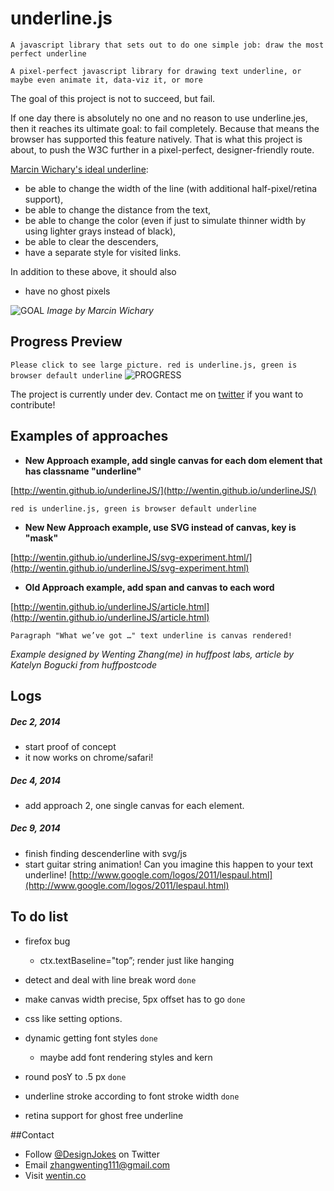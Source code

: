 # underline.js

`A javascript library that sets out to do one simple job: draw the most perfect underline`

`A pixel-perfect javascript library for drawing text underline, or maybe even animate it, data-viz it, or more`

The goal of this project is not to succeed, but fail. 

If one day there is absolutely no one and no reason to use underline.jes, then it reaches its ultimate goal: to fail completely. Because that means the browser has supported  this feature natively. That is what this project is about, to push the W3C further in a pixel-perfect, designer-friendly route.

[Marcin Wichary's ideal underline](https://medium.com/designing-medium/crafting-link-underlines-on-medium-7c03a9274f9):
* be able to change the width of the line (with additional half-pixel/retina support),
* be able to change the distance from the text,
* be able to change the color (even if just to simulate thinner width by using lighter grays instead of black),
* be able to clear the descenders,
* have a separate style for visited links.

In addition to these above, it should also 
* have no ghost pixels 

![GOAL](https://d262ilb51hltx0.cloudfront.net/max/1400/1*5iD2Znv03I2XR5QI3KLJrg.png)
*Image by Marcin Wichary*


## Progress Preview
`Please click to see large picture. red is underline.js, green is browser default underline`
![PROGRESS](https://raw.githubusercontent.com/wentin/underlineJS/master/i/underlineJS.png)

The project is currently under dev. Contact me on [twitter](http://twitter.com/DesignJokes) if you want to contribute!

## Examples of approaches

- **New Approach example, add single canvas for each dom element that has classname "underline"**

[http://wentin.github.io/underlineJS/](http://wentin.github.io/underlineJS/)

`red is underline.js, green is browser default underline`

- **New New Approach example, use SVG instead of canvas, key is "mask"**

[http://wentin.github.io/underlineJS/svg-experiment.html/](http://wentin.github.io/underlineJS/svg-experiment.html)

- **Old Approach example, add span and canvas to each word**

[http://wentin.github.io/underlineJS/article.html](http://wentin.github.io/underlineJS/article.html)

`Paragraph "What we’ve got …" text underline is canvas rendered!`

*Example designed by Wenting Zhang(me) in huffpost labs, article by Katelyn Bogucki from huffpostcode*

## Logs
##### Dec 2, 2014
* start proof of concept
* it now works on chrome/safari!

##### Dec 4, 2014
* add approach 2, one single canvas for each element.

##### Dec 9, 2014
* finish finding descenderline with svg/js
* start guitar string animation! Can you imagine this happen to your text underline! [http://www.google.com/logos/2011/lespaul.html](http://www.google.com/logos/2011/lespaul.html)


## To do list

- firefox bug
  - ctx.textBaseline="top”; render just like hanging

- detect and deal with line break word `done`

- make canvas width precise, 5px offset has to go `done`

- css like setting options.

- dynamic getting font styles `done`
  - maybe add font rendering styles and kern

- round posY to .5 px `done`

- underline stroke according to font stroke width `done`

- retina support for ghost free underline 

##Contact
* Follow [@DesignJokes](http://twitter.com/DesignJokes) on Twitter
* Email <zhangwenting111@gmail.com>
* Visit [wentin.co](http://wentin.co)
